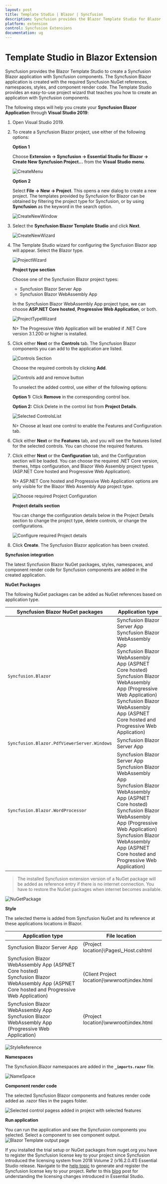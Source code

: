 ```yaml
---
layout: post
title: Template Studio | Blazor | Syncfusion
description: Syncfusion provides the Blazor Template Studio for Blazor platform to create the Syncfusion Blazor Application using Syncfusion components
platform: extension
control: Syncfusion Extensions
documentation: ug
---
```


# Template Studio in Blazor Extension

Syncfusion provides the Blazor Template Studio to create a Syncfusion Blazor application with Syncfusion components. The Syncfusion Blazor application is created with the required Syncfusion NuGet references, namespaces, styles, and component render code. The Template Studio provides an easy-to-use project wizard that teaches you how to create an application with Syncfusion components.

The following steps will help you create your **Syncfusion Blazor Application** through **Visual Studio 2019**:

1. Open Visual Studio 2019.

2. To create a Syncfusion Blazor project, use either of the following options:

   **Option 1**

   Choose **Extension -> Syncfusion -> Essential Studio for Blazor -> Create New Syncfusion Project...** from the **Visual Studio menu**.

    ![CreateMenu](images/CreateMenu.png)

   **Option 2**

   Select **File -> New -> Project**. This opens a new dialog to create a new project. The templates provided by Syncfusion for Blazor can be obtained by filtering the project type for Syncfusion, or by using **Syncfusion** as the keyword in the search option.

    ![CreateNewWindow](images/CreateNewWindow.png)

3. Select the **Syncfusion Blazor Template Studio** and click **Next**.

    ![CreateNewWizard](images/CreateNewWizard.png)

4. The Template Studio wizard for configuring the Syncfusion Blazor app will appear. Select the Blazor type.

   ![ProjectWizard](images/TemplateStudio.png)

   **Project type section**

   Choose one of the Syncfusion Blazor project types:
   * Syncfusion Blazor Server App
   * Syncfusion Blazor WebAssembly App

   In the Syncfusion Blazor WebAssembly App project type, we can choose **ASP.NET Core hosted**, **Progressive Web Application**, or both.

    ![ProjectTypeWizard](images/ProjectTypeWizard.png)

    N> The Progressive Web Application will be enabled if .NET Core version 3.1.200 or higher is installed.

5. Click either **Next** or the **Controls** tab. The Syncfusion Blazor components you can add to the application are listed.

   ![Controls Section](images/ControlsSection1.png)

   Choose the required controls by clicking **Add**.

   ![Controls add and remove button](images/ControlsSection2.png)

   To unselect the added control, use either of the following options:

   **Option 1:** Click **Remove** in the corresponding control box.

   **Option 2:** Click Delete in the control list from **Project Details**.

   ![Selected ControlsList](images/ControlsList.png)

    N> Choose at least one control to enable the Features and Configuration tab.

6. Click either **Next** or the **Features** tab, and you will see the features listed for the selected controls. You can choose the required features.

7. Click either **Next** or the **Configuration** tab, and the Configuration section will be loaded. You can choose the required .NET Core version, themes, https configuration, and Blazor Web Assembly project types (ASP.NET Core hosted and Progressive Web Application).

   N> ASP.NET Core hosted and Progressive Web Application options are only visible for the Blazor Web Assembly App project type.

   ![Choose required Project Configuration](images/Configuration.png)

   **Project details section**

   You can change the configuration details below in the Project Details section to change the project type, delete controls, or change the configurations.

   ![Configure required Project details](images/ProjectDetails.png)

8. Click **Create**. The Syncfusion Blazor application has been created.

**Syncfusion integration**

The latest Syncfusion Blazor NuGet packages, styles, namespaces, and component render code for Syncfusion components are added in the created application.

**NuGet Packages**

The following NuGet packages can be added as NuGet references based on application type.

| Syncfusion Blazor NuGet packages  | Application type  |
|---|---|
| `Syncfusion.Blazor`  | Syncfusion Blazor Server App <br/> Syncfusion Blazor WebAssembly App <br/> Syncfusion Blazor WebAssembly App (ASPNET Core hosted) <br/> Syncfusion Blazor WebAssembly App (Progressive Web Application) <br/> Syncfusion Blazor WebAssembly App (ASPNET Core hosted and Progressive Web Application) |
| `Syncfusion.Blazor.PdfViewerServer.Windows`  | Syncfusion Blazor Server App  |
| `Syncfusion.Blazor.WordProcessor`  | Syncfusion Blazor Server App <br/> Syncfusion Blazor WebAssembly App <br/> Syncfusion Blazor WebAssembly App (ASPNET Core hosted) <br> Syncfusion Blazor WebAssembly App (Progressive Web Application) <br/> Syncfusion Blazor WebAssembly App (ASPNET Core hosted and Progressive Web Application) |

> The installed Syncfusion extension version of a NuGet package will be added as reference entry if there is no internet connection. You have to restore the NuGet packages when internet becomes available.

![NuGetPackage](images/NuGetPackage.png)

**Style**

The selected theme is added from Syncfusion NuGet and its reference at these applications locations in Blazor.

| Application type  | File location  |
|---|---|
| Syncfusion Blazor Server App | {Project location}\Pages\\_Host.cshtml |
| Syncfusion Blazor WebAssembly App (ASPNET Core hosted) <br/> Syncfusion Blazor WebAssembly App (ASPNET Core hosted and Progressive Web Application) | {Client Project location}\wwwroot\index.html  |
| Syncfusion Blazor WebAssembly App <br/> Syncfusion Blazor WebAssembly App (Progressive Web Application) | {Project location}\wwwroot\index.html|

![StyleReference](images/CDNLink.png)

**Namespaces**

The Syncfusion.Blazor namespaces are added in the **`_imports.razor`** file.

![NameSpace](images/NameSpace.png)

**Component render code**

The selected Syncfusion Blazor components and features render code added as .razor files in the pages folder.

![Selected control pagess added in project with selected features](images/ControlPages.png)

**Run application**

You can run the application and see the Syncfusion components you selected. Select a component to see component output.
![Blazor Template output page](images/HomePage.png)

If you installed the trial setup or NuGet packages from nuget.org you have to register the Syncfusion license key to your project since Syncfusion introduced the licensing system from 2018 Volume 2 (v16.2.0.41) Essential Studio release. Navigate to the [help topic](https://help.syncfusion.com/common/essential-studio/licensing/license-key#how-to-generate-syncfusion-license-key) to generate and register the Syncfusion license key to your project. Refer to this [blog](https://blog.syncfusion.com/post/Whats-New-in-2018-Volume-2-Licensing-Changes-in-the-1620x-Version-of-Essential-Studio.aspx?_ga=2.11237684.1233358434.1587355730-230058891.1567654773) post for understanding the licensing changes introduced in Essential Studio.